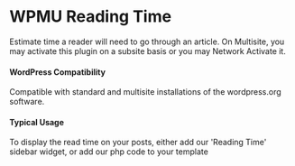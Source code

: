 # WPMU Reading Time
Estimate time a reader will need to go through an article. On Multisite, you may activate this plugin on a subsite basis or you may Network Activate it.

#### WordPress Compatibility
Compatible with standard and multisite installations of the wordpress.org software.

#### Typical Usage
To display the read time on your posts, either add our 'Reading Time' sidebar widget, or add our php code to your template <?php wpmu_readingtime(); ?>
